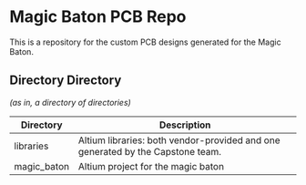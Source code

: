 # Magic Baton PCB Repo
This is a repository for the custom PCB designs generated for the Magic Baton.

## Directory Directory
_(as in, a directory of directories)_

| Directory | Description |
| --- | --- |
| libraries | Altium libraries: both vendor-provided and one generated by the Capstone team. |
| magic_baton | Altium project for the magic baton |
